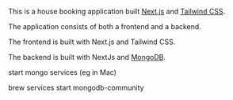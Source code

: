 This is a house booking application built [Next.js](https://nextjs.org/) and [Tailwind CSS](https://tailwindcss.com/).

The application consists of both a frontend and a backend. 

The frontend is built with Next.js and Tailwind CSS. 

The backend is built with NextJs and [MongoDB](https://www.mongodb.com/).

start mongo services (eg in Mac)

brew services start mongodb-community